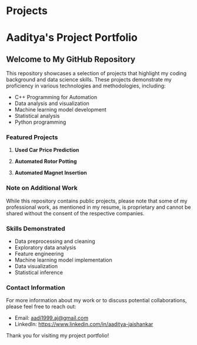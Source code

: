 # Projects
# Aaditya's Project Portfolio

## Welcome to My GitHub Repository

This repository showcases a selection of projects that highlight my coding background and data science skills. These projects demonstrate my proficiency in various technologies and methodologies, including:

- C++ Programming for Automation
- Data analysis and visualization
- Machine learning model development
- Statistical analysis
- Python programming
  

### Featured Projects

1. **Used Car Price Prediction**
   
2.  **Automated Rotor Potting**

3.  **Automated Magnet Insertion**
   

### Note on Additional Work

While this repository contains public projects, please note that some of my professional work, as mentioned in my resume, is proprietary and cannot be shared without the consent of the respective companies.

### Skills Demonstrated

- Data preprocessing and cleaning
- Exploratory data analysis
- Feature engineering
- Machine learning model implementation
- Data visualization
- Statistical inference

### Contact Information

For more information about my work or to discuss potential collaborations, please feel free to reach out:

- Email: aadi1999.aj@gmail.com
- LinkedIn: https://www.linkedin.com/in/aaditya-jaishankar

Thank you for visiting my project portfolio!
